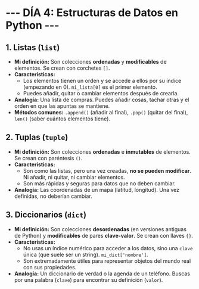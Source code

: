 # --- DÍA 4: Estructuras de Datos en Python ---

## 1. Listas (`list`)
* **Mi definición:** Son colecciones **ordenadas** y **modificables** de elementos. Se crean con corchetes `[]`.
* **Características:**
    * Los elementos tienen un orden y se accede a ellos por su índice (empezando en 0). `mi_lista[0]` es el primer elemento.
    * Puedes añadir, quitar o cambiar elementos después de crearla.
* **Analogía:** Una lista de compras. Puedes añadir cosas, tachar otras y el orden en que las apuntas se mantiene.
* **Métodos comunes:** `.append()` (añadir al final), `.pop()` (quitar del final), `len()` (saber cuántos elementos tiene).

## 2. Tuplas (`tuple`)
* **Mi definición:** Son colecciones **ordenadas** e **inmutables** de elementos. Se crean con paréntesis `()`.
* **Características:**
    * Son como las listas, pero una vez creadas, **no se pueden modificar**. Ni añadir, ni quitar, ni cambiar elementos.
    * Son más rápidas y seguras para datos que no deben cambiar.
* **Analogía:** Las coordenadas de un mapa (latitud, longitud). Una vez definidas, no deberían cambiar.

## 3. Diccionarios (`dict`)
* **Mi definición:** Son colecciones **desordenadas** (en versiones antiguas de Python) y **modificables** de pares **clave-valor**. Se crean con llaves `{}`.
* **Características:**
    * No usas un índice numérico para acceder a los datos, sino una `clave` única (que suele ser un string). `mi_dict['nombre']`.
    * Son extremadamente útiles para representar objetos del mundo real con sus propiedades.
* **Analogía:** Un diccionario de verdad o la agenda de un teléfono. Buscas por una palabra (`clave`) para encontrar su definición (`valor`).